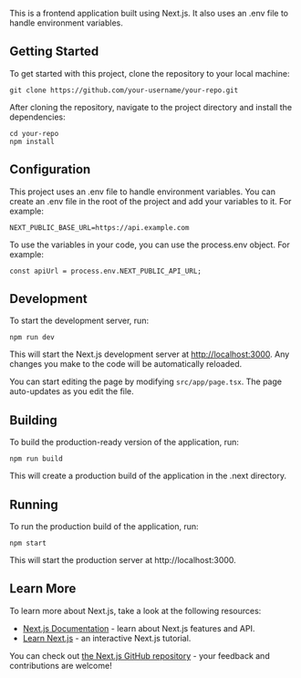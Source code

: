 This is a frontend application built using Next.js. It also uses an .env file to handle environment variables.

## Getting Started

To get started with this project, clone the repository to your local machine:

```
git clone https://github.com/your-username/your-repo.git
```

After cloning the repository, navigate to the project directory and install the dependencies:

```
cd your-repo
npm install
```

## Configuration

This project uses an .env file to handle environment variables. You can create an .env file in the root of the project and add your variables to it. For example:

```
NEXT_PUBLIC_BASE_URL=https://api.example.com

```

To use the variables in your code, you can use the process.env object. For example:

```
const apiUrl = process.env.NEXT_PUBLIC_API_URL;
```

## Development

To start the development server, run:

```
npm run dev
```

This will start the Next.js development server at [http://localhost:3000](http://localhost:3000). Any changes you make to the code will be automatically reloaded.

You can start editing the page by modifying `src/app/page.tsx`. The page auto-updates as you edit the file.

## Building

To build the production-ready version of the application, run:

```
npm run build
```

This will create a production build of the application in the .next directory.

## Running

To run the production build of the application, run:

```
npm start
```

This will start the production server at http://localhost:3000.

## Learn More

To learn more about Next.js, take a look at the following resources:

- [Next.js Documentation](https://nextjs.org/docs) - learn about Next.js features and API.
- [Learn Next.js](https://nextjs.org/learn) - an interactive Next.js tutorial.

You can check out [the Next.js GitHub repository](https://github.com/vercel/next.js/) - your feedback and contributions are welcome!

